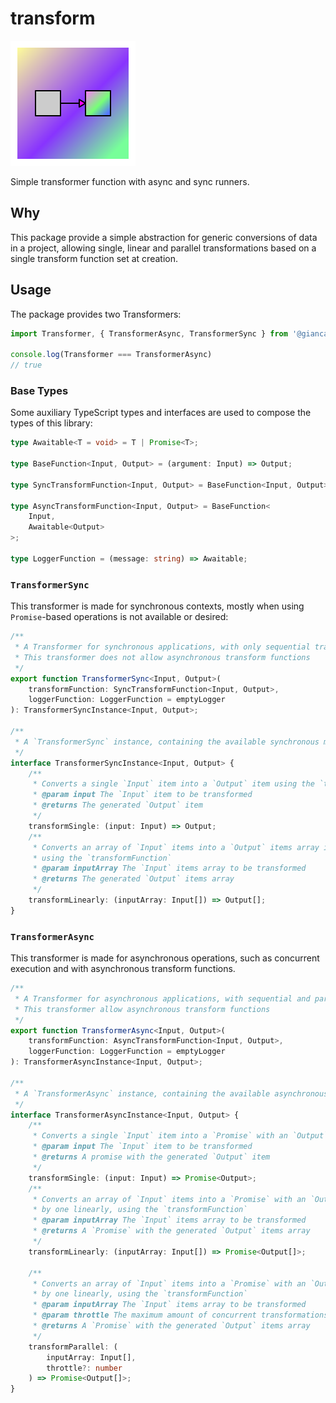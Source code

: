 # transform

![](assets/logo.svg)

Simple transformer function with async and sync runners.

## Why

This package provide a simple abstraction for generic conversions of data in a project, allowing single, linear and parallel transformations based on a single transform function set at creation.

## Usage

The package provides two Transformers:

```typescript
import Transformer, { TransformerAsync, TransformerSync } from '@giancarl021/transform';

console.log(Transformer === TransformerAsync)
// true
```

### Base Types

Some auxiliary TypeScript types and interfaces are used to compose the types of this library:

```typescript
type Awaitable<T = void> = T | Promise<T>;

type BaseFunction<Input, Output> = (argument: Input) => Output;

type SyncTransformFunction<Input, Output> = BaseFunction<Input, Output>;

type AsyncTransformFunction<Input, Output> = BaseFunction<
    Input,
    Awaitable<Output>
>;

type LoggerFunction = (message: string) => Awaitable;
```

### `TransformerSync`

This transformer is made for synchronous contexts, mostly when using `Promise`-based operations is not available or desired:

```typescript
/**
 * A Transformer for synchronous applications, with only sequential transformations.
 * This transformer does not allow asynchronous transform functions
 */
export function TransformerSync<Input, Output>(
    transformFunction: SyncTransformFunction<Input, Output>,
    loggerFunction: LoggerFunction = emptyLogger
): TransformerSyncInstance<Input, Output>;

/**
 * A `TransformerSync` instance, containing the available synchronous methods for transformation
 */
interface TransformerSyncInstance<Input, Output> {
    /**
     * Converts a single `Input` item into a `Output` item using the `transformFunction`
     * @param input The `Input` item to be transformed
     * @returns The generated `Output` item
     */
    transformSingle: (input: Input) => Output;
    /**
     * Converts an array of `Input` items into a `Output` items array iterating one by one linearly,
     * using the `transformFunction`
     * @param inputArray The `Input` items array to be transformed
     * @returns The generated `Output` items array
     */
    transformLinearly: (inputArray: Input[]) => Output[];
}
```

### `TransformerAsync`

This transformer is made for asynchronous operations, such as concurrent execution and with asynchronous transform functions.

```typescript
/**
 * A Transformer for asynchronous applications, with sequential and parallel transformations.
 * This transformer allow asynchronous transform functions
 */
export function TransformerAsync<Input, Output>(
    transformFunction: AsyncTransformFunction<Input, Output>,
    loggerFunction: LoggerFunction = emptyLogger
): TransformerAsyncInstance<Input, Output>;

/**
 * A `TransformerAsync` instance, containing the available asynchronous methods for transformation
 */
interface TransformerAsyncInstance<Input, Output> {
    /**
     * Converts a single `Input` item into a `Promise` with an `Output` item using the `transformFunction`
     * @param input The `Input` item to be transformed
     * @returns A promise with the generated `Output` item
     */
    transformSingle: (input: Input) => Promise<Output>;
    /**
     * Converts an array of `Input` items into a `Promise` with an `Output` items array iterating one
     * by one linearly, using the `transformFunction`
     * @param inputArray The `Input` items array to be transformed
     * @returns A `Promise` with the generated `Output` items array
     */
    transformLinearly: (inputArray: Input[]) => Promise<Output[]>;

    /**
     * Converts an array of `Input` items into a `Promise` with an `Output` items array iterating one
     * by one linearly, using the `transformFunction`
     * @param inputArray The `Input` items array to be transformed
     * @param throttle The maximum amount of concurrent transformations, `undefined` to no limit
     * @returns A `Promise` with the generated `Output` items array
     */
    transformParallel: (
        inputArray: Input[],
        throttle?: number
    ) => Promise<Output[]>;
}
```
